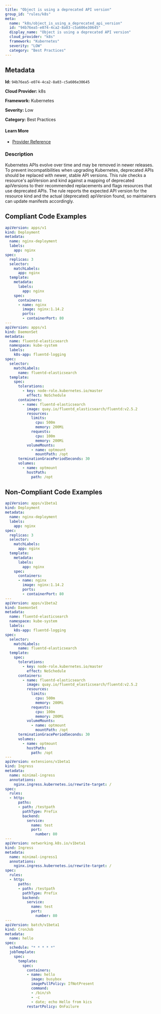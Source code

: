 ```yaml
---
title: "Object is using a deprecated API version"
group_id: "rules/k8s"
meta:
  name: "k8s/object_is_using_a_deprecated_api_version"
  id: "94b76ea5-e074-4ca2-8a03-c5a606e30645"
  display_name: "Object is using a deprecated API version"
  cloud_provider: "k8s"
  framework: "Kubernetes"
  severity: "LOW"
  category: "Best Practices"
---
```

## Metadata

**Id:** `94b76ea5-e074-4ca2-8a03-c5a606e30645`

**Cloud Provider:** k8s

**Framework:** Kubernetes

**Severity:** Low

**Category:** Best Practices

#### Learn More

 - [Provider Reference](https://kubernetes.io/docs/reference/using-api/deprecation-guide/)

### Description

 Kubernetes APIs evolve over time and may be removed in newer releases. To prevent incompatibilities when upgrading Kubernetes, deprecated APIs should be replaced with newer, stable API versions. This rule checks a resource's apiVersion and kind against a mapping of deprecated apiVersions to their recommended replacements and flags resources that use deprecated APIs. The rule reports the expected API version for the resource kind and the actual (deprecated) apiVersion found, so maintainers can update manifests accordingly.


## Compliant Code Examples
```yaml
apiVersion: apps/v1
kind: Deployment
metadata:
  name: nginx-deployment
  labels:
    app: nginx
spec:
  replicas: 3
  selector:
    matchLabels:
      app: nginx
  template:
    metadata:
      labels:
        app: nginx
    spec:
      containers:
      - name: nginx
        image: nginx:1.14.2
        ports:
        - containerPort: 80
---
apiVersion: apps/v1
kind: DaemonSet
metadata:
  name: fluentd-elasticsearch
  namespace: kube-system
  labels:
    k8s-app: fluentd-logging
spec:
  selector:
    matchLabels:
      name: fluentd-elasticsearch
  template:
    spec:
      tolerations:
        - key: node-role.kubernetes.io/master
          effect: NoSchedule
      containers:
        - name: fluentd-elasticsearch
          image: quay.io/fluentd_elasticsearch/fluentd:v2.5.2
          resources:
            limits:
              cpu: 500m
              memory: 200Mi
            requests:
              cpu: 100m
              memory: 200Mi
          volumeMounts:
            - name: optmount
              mountPath: /opt
      terminationGracePeriodSeconds: 30
      volumes:
        - name: optmount
          hostPath:
            path: /opt

```
## Non-Compliant Code Examples
```yaml
apiVersion: apps/v1beta1
kind: Deployment
metadata:
  name: nginx-deployment
  labels:
    app: nginx
spec:
  replicas: 3
  selector:
    matchLabels:
      app: nginx
  template:
    metadata:
      labels:
        app: nginx
    spec:
      containers:
      - name: nginx
        image: nginx:1.14.2
        ports:
        - containerPort: 80
---
apiVersion: apps/v1beta2
kind: DaemonSet
metadata:
  name: fluentd-elasticsearch
  namespace: kube-system
  labels:
    k8s-app: fluentd-logging
spec:
  selector:
    matchLabels:
      name: fluentd-elasticsearch
  template:
    spec:
      tolerations:
        - key: node-role.kubernetes.io/master
          effect: NoSchedule
      containers:
        - name: fluentd-elasticsearch
          image: quay.io/fluentd_elasticsearch/fluentd:v2.5.2
          resources:
            limits:
              cpu: 500m
              memory: 200Mi
            requests:
              cpu: 100m
              memory: 200Mi
          volumeMounts:
            - name: optmount
              mountPath: /opt
      terminationGracePeriodSeconds: 30
      volumes:
        - name: optmount
          hostPath:
            path: /opt
---
apiVersion: extensions/v1beta1
kind: Ingress
metadata:
  name: minimal-ingress
  annotations:
    nginx.ingress.kubernetes.io/rewrite-target: /
spec:
  rules:
  - http:
      paths:
      - path: /testpath
        pathType: Prefix
        backend:
          service:
            name: test
            port:
              number: 80
---
apiVersion: networking.k8s.io/v1beta1
kind: Ingress
metadata:
  name: minimal-ingress1
  annotations:
    nginx.ingress.kubernetes.io/rewrite-target: /
spec:
  rules:
  - http:
      paths:
      - path: /testpath
        pathType: Prefix
        backend:
          service:
            name: test
            port:
              number: 80
---
apiVersion: batch/v1beta1
kind: CronJob
metadata:
  name: hello
spec:
  schedule: "* * * * *"
  jobTemplate:
    spec:
      template:
        spec:
          containers:
          - name: hello
            image: busybox
            imagePullPolicy: IfNotPresent
            command:
            - /bin/sh
            - -c
            - date; echo Hello from kics
          restartPolicy: OnFailure

```